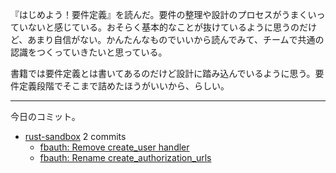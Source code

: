 『はじめよう！要件定義』を読んだ。要件の整理や設計のプロセスがうまくいっていないと感じている。おそらく基本的なことが抜けているように思うのだけど、あまり自信がない。かんたんなものでいいから読んでみて、チームで共通の認識をつくっていきたいと思っている。

書籍では要件定義とは書いてあるのだけど設計に踏み込んでいるように思う。要件定義段階でそこまで詰めたほうがいいから、らしい。

---

今日のコミット。

- [rust-sandbox](https://github.com/bouzuya/rust-sandbox) 2 commits
  - [fbauth: Remove create_user handler](https://github.com/bouzuya/rust-sandbox/commit/0cc80f3ae66e67e92322f7409803fca29dad0015)
  - [fbauth: Rename create_authorization_urls](https://github.com/bouzuya/rust-sandbox/commit/1e2d1a4c3b215a7ad2aac047cf59f4decfc0dbc4)

